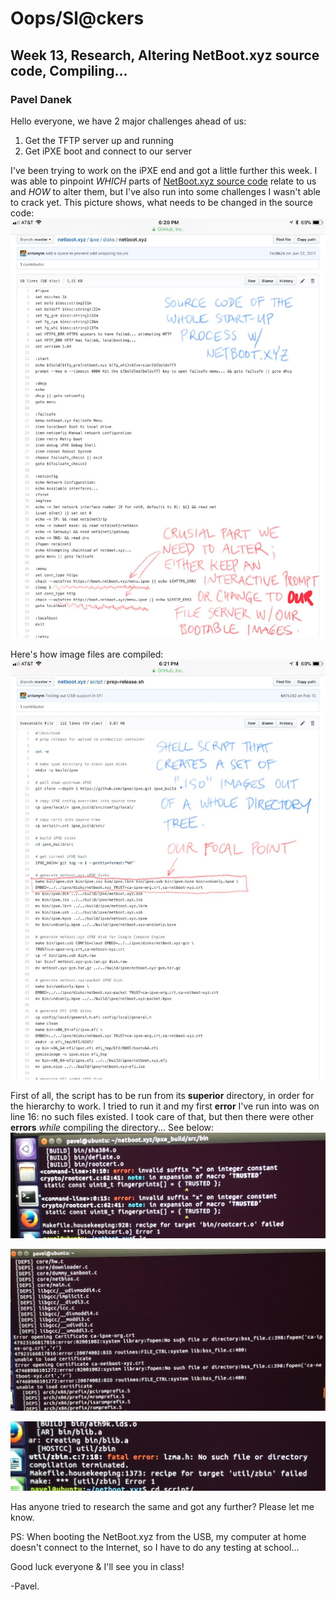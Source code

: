 # Oops/Sl@ckers
## Week 13, Research, Altering NetBoot.xyz source code, Compiling...
### Pavel Danek

Hello everyone,
we have 2 major challenges ahead of us:
1. Get the TFTP server up and running
2. Get iPXE boot and connect to our server

I've been trying to work on the iPXE end and got a little further this week. I was able to pinpoint _WHICH_ parts of [NetBoot.xyz source code](https://github.com/antonym/netboot.xyz) relate to us and _HOW_ to alter them, but I've also run into some challenges I wasn't able to crack yet.
This picture shows, what needs to be changed in the source code:
![Pic #1](/Pics2/IMG1.jpeg)

Here's how image files are compiled:
![Pic #2](/Pics2/IMG2.jpeg)

First of all, the script has to be run from its **superior** directory, in order for the hierarchy to work.
I tried to run it and my first **error** I've run into was on line 16: no such files existed. I took care of that, but then there were other **errors** _while_ compiling the directory... See below:
![Pic #3](/Pics2/IMG3.jpeg)

![Pic #4](/Pics2/IMG4.jpeg)

![Pic #5](/Pics2/IMG5.jpeg)

Has anyone tried to research the same and got any further? Please let me know.

PS: When booting the NetBoot.xyz from the USB, my computer at home doesn't connect to the Internet, so I have to do any testing at school...

Good luck everyone & I'll see you in class!

-Pavel.

